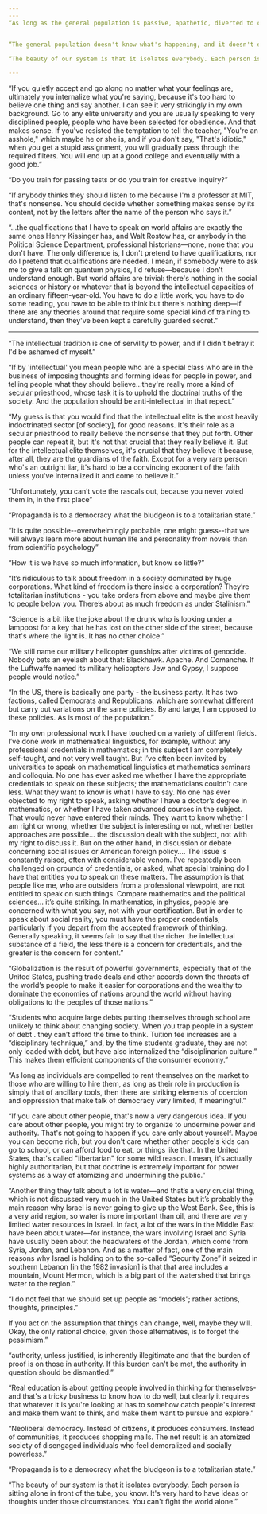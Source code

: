 ```yaml
---
---
“As long as the general population is passive, apathetic, diverted to consumerism or hatred of the vulnerable, then the powerful can do as they please, and those who survive will be left to contemplate the outcome.”


“The general population doesn't know what's happening, and it doesn't even know that it doesn't know.”

“The beauty of our system is that it isolates everybody. Each person is sitting alone in front of the tube, you know. It's very hard to have ideas or thoughts under those circumstances. You can't fight the world alone.”

---
```


“If you quietly accept and go along no matter what your feelings are, ultimately you internalize what you're saying, because it's too hard to believe one thing and say another. I can see it very strikingly in my own background. Go to any elite university and you are usually speaking to very disciplined people, people who have been selected for obedience. And that makes sense. If you've resisted the temptation to tell the teacher, "You're an asshole," which maybe he or she is, and if you don't say, "That's idiotic," when you get a stupid assignment, you will gradually pass through the required filters. You will end up at a good college and eventually with a good job.”

“Do you train for passing tests or do you train for creative inquiry?”

“If anybody thinks they should listen to me because I'm a professor at MIT, that's nonsense. You should decide whether something makes sense by its content, not by the letters after the name of the person who says it.”


“...the qualifications that I have to speak on world affairs are exactly the same ones Henry Kissinger has, and Walt Rostow has, or anybody in the Political Science Department, professional historians—none, none that you don't have. The only difference is, I don't pretend to have qualifications, nor do I pretend that qualifications are needed. I mean, if somebody were to ask me to give a talk on quantum physics, I'd refuse—because I don't understand enough. But world affairs are trivial: there's nothing in the social sciences or history or whatever that is beyond the intellectual capacities of an ordinary fifteen-year-old. You have to do a little work, you have to do some reading, you have to be able to think but there's nothing deep—if there are any theories around that require some special kind of training to understand, then they've been kept a carefully guarded secret.”

---

“The intellectual tradition is one of servility to power, and if I didn't betray it I'd be ashamed of myself.”

“If by 'intellectual' you mean people who are a special class who are in the business of imposing thoughts and forming ideas for people in power, and telling people what they should believe...they're really more a kind of secular priesthood, whose task it is to uphold the doctrinal truths of the society. And the population should be anti-intellectual in that repect.”

“My guess is that you would find that the intellectual elite is the most heavily indoctrinated sector [of society], for good reasons. It's their role as a secular priesthood to really believe the nonsense that they put forth. Other people can repeat it, but it's not that crucial that they really believe it. But for the intellectual elite themselves, it's crucial that they believe it because, after all, they are the guardians of the faith. Except for a very rare person who's an outright liar, it's hard to be a convincing exponent of the faith unless you've internalized it and come to believe it.”

“Unfortunately, you can’t vote the rascals out, because you never voted them in, in the first place”

“Propaganda is to a democracy what the bludgeon is to a totalitarian state.”

“It is quite possible--overwhelmingly probable, one might guess--that we will always learn more about human life and personality from novels than from scientific psychology”

“How it is we have so much information, but know so little?”


“It’s ridiculous to talk about freedom in a society dominated by huge corporations. What kind of freedom is there inside a corporation? They’re totalitarian institutions - you take orders from above and maybe give them to people below you. There’s about as much freedom as under Stalinism.”

“Science is a bit like the joke about the drunk who is looking under a lamppost for a key that he has lost on the other side of the street, because that's where the light is. It has no other choice.”


“We still name our military helicopter gunships after victims of genocide. Nobody bats an eyelash about that: Blackhawk. Apache. And Comanche. If the Luftwaffe named its military helicopters Jew and Gypsy, I suppose people would notice.”

“In the US, there is basically one party - the business party. It has two factions, called Democrats and Republicans, which are somewhat different but carry out variations on the same policies. By and large, I am opposed to these policies. As is most of the population.”

“In my own professional work I have touched on a variety of different fields. I’ve done work in mathematical linguistics, for example, without any professional credentials in mathematics; in this subject I am completely self-taught, and not very well taught. But I’ve often been invited by universities to speak on mathematical linguistics at mathematics seminars and colloquia. No one has ever asked me whether I have the appropriate credentials to speak on these subjects; the mathematicians couldn’t care less. What they want to know is what I have to say. No one has ever objected to my right to speak, asking whether I have a doctor’s degree in mathematics, or whether I have taken advanced courses in the subject. That would never have entered their minds. They want to know whether I am right or wrong, whether the subject is interesting or not, whether better approaches are possible… the discussion dealt with the subject, not with my right to discuss it.
But on the other hand, in discussion or debate concerning social issues or American foreign policy…. The issue is constantly raised, often with considerable venom. I’ve repeatedly been challenged on grounds of credentials, or asked, what special training do I have that entitles you to speak on these matters. The assumption is that people like me, who are outsiders from a professional viewpoint, are not entitled to speak on such things.
Compare mathematics and the political sciences… it’s quite striking. In mathematics, in physics, people are concerned with what you say, not with your certification. But in order to speak about social reality, you must have the proper credentials, particularly if you depart from the accepted framework of thinking. Generally speaking, it seems fair to say that the richer the intellectual substance of a field, the less there is a concern for credentials, and the greater is the concern for content.”


“Globalization is the result of powerful governments, especially that of the United States, pushing trade deals and other accords down the throats of the world’s people to make it easier for corporations and the wealthy to dominate the economies of nations around the world without having obligations to the peoples of those nations.”

“Students who acquire large debts putting themselves through school are unlikely to think about changing society. When you trap people in a system of debt . they can’t afford the time to think. Tuition fee increases are a “disciplinary technique,” and, by the time students graduate, they are not only loaded with debt, but have also internalized the “disciplinarian culture.” This makes them efficient components of the consumer economy.”

“As long as individuals are compelled to rent themselves on the market to those who are willing to hire them, as long as their role in production is simply that of ancillary tools, then there are striking elements of coercion and oppression that make talk of democracy very limited, if meaningful.”


“If you care about other people, that's now a very dangerous idea. If you care about other people, you might try to organize to undermine power and authority. That's not going to happen if you care only about yourself. Maybe you can become rich, but you don't care whether other people's kids can go to school, or can afford food to eat, or things like that. In the United States, that's called "libertarian" for some wild reason. I mean, it's actually highly authoritarian, but that doctrine is extremely important for power systems as a way of atomizing and undermining the public.”


“Another thing they talk about a lot is water—and that’s a very crucial thing, which is not discussed very much in the United States but it’s probably the main reason why Israel is never going to give up the West Bank. See, this is a very arid region, so water is more important than oil, and there are very limited water resources in Israel. In fact, a lot of the wars in the Middle East have been about water—for instance, the wars involving Israel and Syria have usually been about the headwaters of the Jordan, which come from Syria, Jordan, and Lebanon. And as a matter of fact, one of the main reasons why Israel is holding on to the so-called “Security Zone” it seized in southern Lebanon [in the 1982 invasion] is that that area includes a mountain, Mount Hermon, which is a big part of the watershed that brings water to the region.”

“I do not feel that we should set up people as “models”; rather actions, thoughts, principles.”

 If you act on the assumption that things can change, well, maybe they will. Okay, the only rational choice, given those alternatives, is to forget the pessimism.”

 “authority, unless justified, is inherently illegitimate and that the burden of proof is on those in authority. If this burden can't be met, the authority in question should be dismantled.”

 “Real education is about getting people involved in thinking for themselves- and that's a tricky business to know how to do well, but clearly it requires that whatever it is you're looking at has to somehow catch people's interest and make them want to think, and make them want to pursue and explore.”

 “Neoliberal democracy. Instead of citizens, it produces consumers. Instead of communities, it produces shopping malls. The net result is an atomized society of disengaged individuals who feel demoralized and socially powerless.”

 “Propaganda is to a democracy what the bludgeon is to a totalitarian state.”

“The beauty of our system is that it isolates everybody. Each person is sitting alone in front of the tube, you know. It's very hard to have ideas or thoughts under those circumstances. You can't fight the world alone.”

